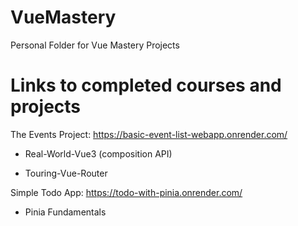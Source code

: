 # VueMastery
Personal Folder for Vue Mastery Projects

# Links to completed courses and projects

The Events Project: https://basic-event-list-webapp.onrender.com/

 - Real-World-Vue3 (composition API)

 - Touring-Vue-Router




Simple Todo App: https://todo-with-pinia.onrender.com/
 - Pinia Fundamentals
